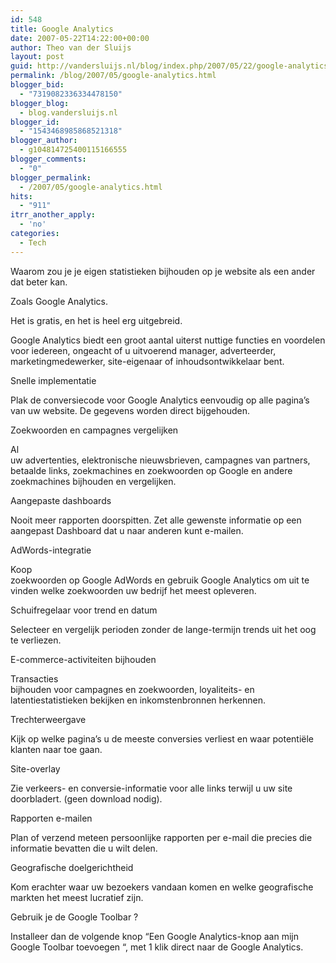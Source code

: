 ```yaml
---
id: 548
title: Google Analytics
date: 2007-05-22T14:22:00+00:00
author: Theo van der Sluijs
layout: post
guid: http://vandersluijs.nl/blog/index.php/2007/05/22/google-analytics/
permalink: /blog/2007/05/google-analytics.html
blogger_bid:
  - "7319082336334478150"
blogger_blog:
  - blog.vandersluijs.nl
blogger_id:
  - "1543468985868521318"
blogger_author:
  - g104814725400115166555
blogger_comments:
  - "0"
blogger_permalink:
  - /2007/05/google-analytics.html
hits:
  - "911"
itrr_another_apply:
  - 'no'
categories:
  - Tech
---
```

Waarom zou je je eigen statistieken bijhouden op je website als een ander dat beter kan.

Zoals Google Analytics. 

Het is gratis, en het is heel erg uitgebreid.

Google Analytics biedt een groot aantal uiterst nuttige functies en voordelen voor iedereen, ongeacht of u uitvoerend manager, adverteerder, marketingmedewerker, site-eigenaar of inhoudsontwikkelaar bent.

Snelle implementatie

Plak de conversiecode voor Google Analytics eenvoudig op alle pagina’s van uw website. De gegevens worden direct bijgehouden.

Zoekwoorden en campagnes vergelijken

Al  
uw advertenties, elektronische nieuwsbrieven, campagnes van partners,  
betaalde links, zoekmachines en zoekwoorden op Google en andere  
zoekmachines bijhouden en vergelijken.

Aangepaste dashboards

Nooit meer rapporten doorspitten. Zet alle gewenste informatie op een aangepast Dashboard dat u naar anderen kunt e-mailen.

AdWords-integratie

Koop  
zoekwoorden op Google AdWords en gebruik Google Analytics om uit te  
vinden welke zoekwoorden uw bedrijf het meest opleveren.

Schuifregelaar voor trend en datum

Selecteer en vergelijk perioden zonder de lange-termijn trends uit het oog te verliezen.

E-commerce-activiteiten bijhouden

Transacties  
bijhouden voor campagnes en zoekwoorden, loyaliteits- en  
latentiestatistieken bekijken en inkomstenbronnen herkennen.

Trechterweergave

Kijk op welke pagina’s u de meeste conversies verliest en waar potentiële klanten naar toe gaan.

Site-overlay

Zie verkeers- en conversie-informatie voor alle links terwijl u uw site doorbladert. (geen download nodig).

Rapporten e-mailen

Plan of verzend meteen persoonlijke rapporten per e-mail die precies die informatie bevatten die u wilt delen.

Geografische doelgerichtheid

Kom erachter waar uw bezoekers vandaan komen en welke geografische markten het meest lucratief zijn.

Gebruik je de Google Toolbar ?

Installeer dan de volgende knop “Een Google Analytics-knop aan mijn Google Toolbar toevoegen “, met 1 klik direct naar de Google Analytics.